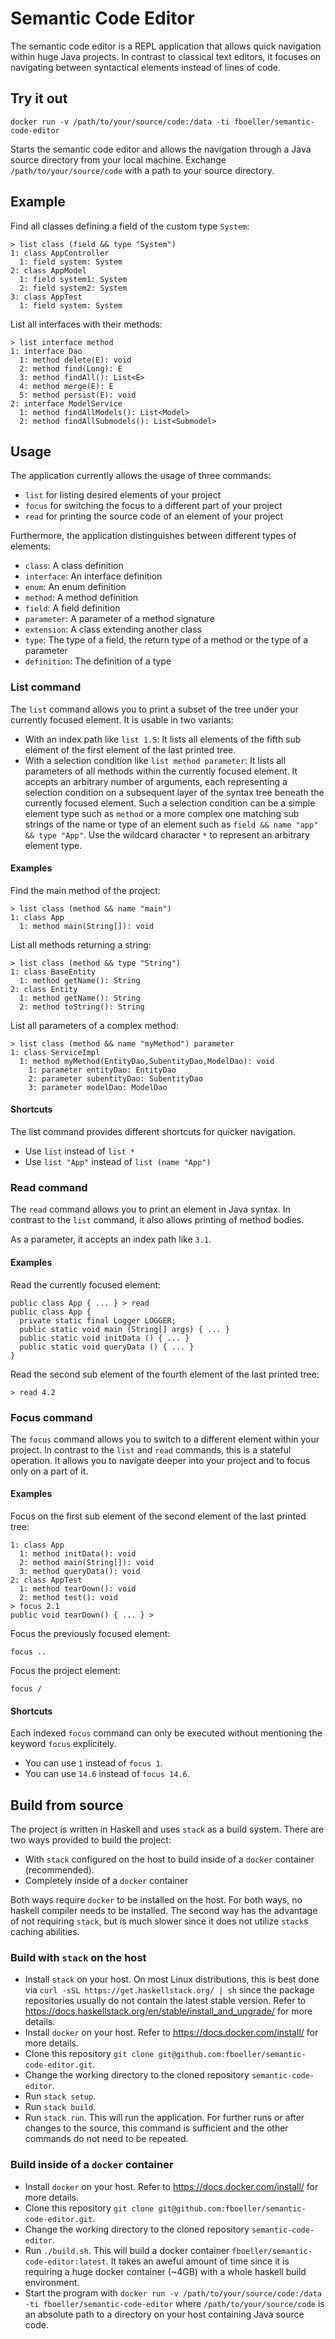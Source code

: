 # Semantic Code Editor

The semantic code editor is a REPL application that allows quick navigation within huge Java projects.
In contrast to classical text editors, it focuses on navigating between syntactical elements instead of lines of code.

## Try it out

```
docker run -v /path/to/your/source/code:/data -ti fboeller/semantic-code-editor
```

Starts the semantic code editor and allows the navigation through a Java source directory from your local machine.
Exchange `/path/to/your/source/code` with a path to your source directory.

## Example

Find all classes defining a field of the custom type `System`:

```
> list class (field && type "System")
1: class AppController
  1: field system: System
2: class AppModel
  1: field system1: System
  2: field system2: System
3: class AppTest
  1: field system: System
```

List all interfaces with their methods:

```
> list interface method
1: interface Dao
  1: method delete(E): void
  2: method find(Long): E
  3: method findAll(): List<E>
  4: method merge(E): E
  5: method persist(E): void
2: interface ModelService
  1: method findAllModels(): List<Model>
  2: method findAllSubmodels(): List<Submodel>
```

## Usage

The application currently allows the usage of three commands:

* `list` for listing desired elements of your project
* `focus` for switching the focus to a different part of your project
* `read` for printing the source code of an element of your project

Furthermore, the application distinguishes between different types of elements:

* `class`: A class definition
* `interface`: An interface definition
* `enum`: An enum definition
* `method`: A method definition
* `field`: A field definition
* `parameter`: A parameter of a method signature
* `extension`: A class extending another class
* `type`: The type of a field, the return type of a method or the type of a parameter
* `definition`: The definition of a type

### List command

The `list` command allows you to print a subset of the tree under your currently focused element.
It is usable in two variants:

* With an index path like `list 1.5`: It lists all elements of the fifth sub element of the first element of the last printed tree.
* With a selection condition like `list method parameter`: 
  It lists all parameters of all methods within the currently focused element.
  It accepts an arbitrary number of arguments, each representing a selection condition on a subsequent layer of the syntax tree beneath the currently focused element.
  Such a selection condition can be a simple element type such as `method` 
  or a more complex one matching sub strings of the name or type of an element such as `field && name "app" && type "App"`.
  Use the wildcard character `*` to represent an arbitrary element type.

#### Examples

Find the main method of the project:

```
> list class (method && name "main")
1: class App
  1: method main(String[]): void
```

List all methods returning a string:

```
> list class (method && type "String")
1: class BaseEntity
  1: method getName(): String
2: class Entity
  1: method getName(): String
  2: method toString(): String
```

List all parameters of a complex method:

```
> list class (method && name "myMethod") parameter
1: class ServiceImpl
  1: method myMethod(EntityDao,SubentityDao,ModelDao): void
    1: parameter entityDao: EntityDao
    2: parameter subentityDao: SubentityDao
    3: parameter modelDao: ModelDao
```

#### Shortcuts

The list command provides different shortcuts for quicker navigation.

* Use `list` instead of `list *`
* Use `list "App"` instead of `list (name "App")`

### Read command

The `read` command allows you to print an element in Java syntax.
In contrast to the `list` command, it also allows printing of method bodies.

As a parameter, it accepts an index path like `3.1`.

#### Examples

Read the currently focused element:

```
public class App { ... } > read
public class App { 
  private static final Logger LOGGER; 
  public static void main (String[] args) { ... }
  public static void initData () { ... }
  public static void queryData () { ... } 
}
```

Read the second sub element of the fourth element of the last printed tree:

```> read 4.2```

### Focus command

The `focus` command allows you to switch to a different element within your project.
In contrast to the `list` and `read` commands, this is a stateful operation.
It allows you to navigate deeper into your project and to focus only on a part of it.

#### Examples

Focus on the first sub element of the second element of the last printed tree:

```
1: class App
  1: method initData(): void
  2: method main(String[]): void
  3: method queryData(): void
2: class AppTest
  1: method tearDown(): void
  2: method test(): void
> focus 2.1
public void tearDown() { ... } > 
```

Focus the previously focused element:

```focus ..```

Focus the project element:

```focus /```

#### Shortcuts

Each indexed `focus` command can only be executed without mentioning the keyword `focus` explicitely.

* You can use `1` instead of `focus 1`.
* You can use `14.6` instead of `focus 14.6`.

## Build from source

The project is written in Haskell and uses `stack` as a build system.
There are two ways provided to build the project:

* With `stack` configured on the host to build inside of a `docker` container (recommended).
* Completely inside of a `docker` container

Both ways require `docker` to be installed on the host.
For both ways, no haskell compiler needs to be installed.
The second way has the advantage of not requiring `stack`, but is much slower since it does not utilize `stack`s caching abilities.

### Build with `stack` on the host

* Install `stack` on your host. 
  On most Linux distributions, this is best done via ```curl -sSL https://get.haskellstack.org/ | sh``` since the package repositories usually do not contain the latest stable version.
  Refer to <https://docs.haskellstack.org/en/stable/install_and_upgrade/> for more details.
* Install `docker` on your host.
  Refer to <https://docs.docker.com/install/> for more details.
* Clone this repository `git clone git@github.com:fboeller/semantic-code-editor.git`.
* Change the working directory to the cloned repository `semantic-code-editor`.
* Run `stack setup`.
* Run `stack build`.
* Run `stack run`.
  This will run the application.
  For further runs or after changes to the source, this command is sufficient and the other commands do not need to be repeated.

### Build inside of a `docker` container

* Install `docker` on your host.
  Refer to <https://docs.docker.com/install/> for more details.
* Clone this repository `git clone git@github.com:fboeller/semantic-code-editor.git`.
* Change the working directory to the cloned repository `semantic-code-editor`.
* Run `./build.sh`.
  This will build a docker container `fboeller/semantic-code-editor:latest`.
  It takes an aweful amount of time since it is requiring a huge docker container (~4GB) with a whole haskell build environment.
* Start the program with `docker run -v /path/to/your/source/code:/data -ti fboeller/semantic-code-editor` where `/path/to/your/source/code` is an absolute path to a directory on your host containing Java source code.

